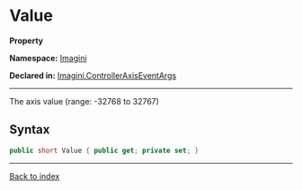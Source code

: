 # Value

**Property**

**Namespace:** [Imagini](Imagini.md)

**Declared in:** [Imagini.ControllerAxisEventArgs](Imagini.ControllerAxisEventArgs.md)

------



The axis value (range: -32768 to 32767)


## Syntax

```csharp
public short Value { public get; private set; }
```

------

[Back to index](index.md)